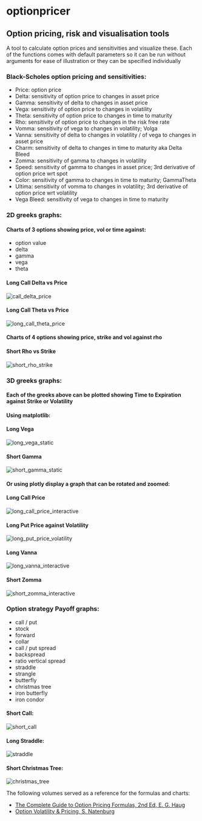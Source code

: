 # optionpricer
## Option pricing, risk and visualisation tools

A tool to calculate option prices and sensitivities and visualize these. 
Each of the functions comes with default parameters so it can be run without arguments for ease of illustration or they can be specified individually

### Black-Scholes option pricing and sensitivities:
  - Price: option price 
  - Delta: sensitivity of option price to changes in asset price
  - Gamma: sensitivity of delta to changes in asset price
  - Vega: sensitivity of option price to changes in volatility
  - Theta: sensitivity of option price to changes in time to maturity
  - Rho: sensitivity of option price to changes in the risk free rate
  - Vomma: sensitivity of vega to changes in volatility; Volga
  - Vanna: sensitivity of delta to changes in volatility / of vega to changes in asset price
  - Charm: sensitivity of delta to changes in time to maturity aka Delta Bleed
  - Zomma: sensitivity of gamma to changes in volatility
  - Speed: sensitivity of gamma to changes in asset price; 3rd derivative of option price wrt spot
  - Color: sensitivity of gamma to changes in time to maturity; GammaTheta
  - Ultima: sensitivity of vomma to changes in volatility; 3rd derivative of option price wrt volatility
  - Vega Bleed: sensitivity of vega to changes in time to maturity

### 2D greeks graphs:
#### Charts of 3 options showing price, vol or time against:
  - option value
  - delta
  - gamma
  - vega
  - theta

#### Long Call Delta vs Price
![call_delta_price](images/call_delta_price.png)

#### Long Call Theta vs Price
![long_call_theta_price](images/long_call_theta_price.png)

#### Charts of 4 options showing price, strike and vol against rho
#### Short Rho vs Strike
![short_rho_strike](images/short_rho_strike.png)


### 3D greeks graphs:
#### Each of the greeks above can be plotted showing Time to Expiration against Strike or Volatility
#### Using matplotlib: 

#### Long Vega
![long_vega_static](images/long_vega_static.png)

#### Short Gamma
![short_gamma_static](images/short_gamma_static.png)

#### Or using plotly display a graph that can be rotated and zoomed:
#### Long Call Price
![long_call_price_interactive](images/long_call_price_interactive.png)

#### Long Put Price against Volatility
![long_put_price_volatility](images/long_put_price_volatility.png)

#### Long Vanna
![long_vanna_interactive](images/long_vanna_interactive.png)

#### Short Zomma
![short_zomma_interactive](images/short_zomma_interactive.png) 


### Option strategy Payoff graphs:
  - call / put
  - stock
  - forward
  - collar 
  - call / put spread
  - backspread
  - ratio vertical spread
  - straddle
  - strangle
  - butterfly
  - christmas tree
  - iron butterfly
  - iron condor

#### Short Call:
![short_call](images/short_call.png)

#### Long Straddle:
![straddle](images/straddle.png)

#### Short Christmas Tree:
![christmas_tree](images/christmas_tree.png)

The following volumes served as a reference for the formulas and charts:
* [The Complete Guide to Option Pricing Formulas, 2nd Ed, E. G. Haug]
* [Option Volatility & Pricing, S. Natenburg]
  
[The Complete Guide to Option Pricing Formulas, 2nd Ed, E. G. Haug]:<https://www.amazon.co.uk/Complete-Guide-Option-Pricing-Formulas/dp/0071389970/>
[Option Volatility & Pricing, S. Natenburg]:<https://www.amazon.co.uk/Option-Volatility-Pricing-Strategies-Techniques/dp/155738486X/>
